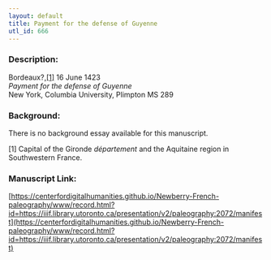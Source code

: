 ```yaml
---
layout: default
title: Payment for the defense of Guyenne
utl_id: 666
---
```


### Description:

Bordeaux?,<a id="_ftnref1">[[1]](#_ftn1)</a> 16 June 1423<br>
_Payment for the defense of Guyenne_<br>
New York, Columbia University, Plimpton MS 289

### Background:

There is no background essay available for this manuscript.

<a id="_ftn1">[1]</a> Capital of the Gironde _département_ and the Aquitaine region in Southwestern France. 

### Manuscript Link:

[https://centerfordigitalhumanities.github.io/Newberry-French-paleography/www/record.html?id=https://iiif.library.utoronto.ca/presentation/v2/paleography:2072/manifest](https://centerfordigitalhumanities.github.io/Newberry-French-paleography/www/record.html?id=https://iiif.library.utoronto.ca/presentation/v2/paleography:2072/manifest)
